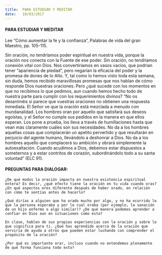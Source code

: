```yaml
---
title:  PARA ESTUDIAR Y MEDITAR
date:   10/03/2017
---
```


#### PARA ESTUDIAR Y MEDITAR

Lee “Cómo aumentar la fe y la confianza”, Palabras de vida del gran Maestro, pp. 105-115.

Sin oración, no tendríamos poder espiritual en nuestra vida, porque la oración nos conecta con la Fuente de ese poder. Sin oración, no tendríamos conexión vital con Dios. Nos convertiríamos en vasos vacíos, que podrían tener “apariencia de piedad”, pero negarían la eficacia del poder y la promesa de dones de lo Alto. Y, tal como lo hemos visto toda esta semana, sin duda, hemos recibido maravillosas promesas que nos hablan de cómo responde Dios nuestras oraciones. Pero ¿qué sucede con los momentos en que no recibimos lo que pedimos, aun cuando hemos hecho todo de nuestra parte para cumplir con los requerimientos divinos? “No os desaniméis si parece que vuestras oraciones no obtienen una respuesta inmediata. El Señor ve que la oración está mezclada a menudo con mundanalidad. Los hombres oran por aquello que satisfará sus deseos egoístas, y el Señor no cumple sus pedidos en la manera en que ellos esperan. Los pone a prueba, los lleva a través de humillaciones hasta que vean más claramente cuáles son sus necesidades. No da a los hombres aquellas cosas que complacerán un apetito pervertido y que resultarán en perjuicio del agente humano, llevándolo a deshonrar a Dios. No da a los hombres aquello que complacerá su ambición y obrará simplemente la autoexaltación. Cuando acudimos a Dios, debemos estar dispuestos a someternos y a estar contritos de corazón, subordinándolo todo a su santa voluntad” (ELC 91).

#### PREGUNTAS PARA DIALOGAR:

`¿De qué modos la oración impacta en nuestra existencia espiritual entera? Es decir, ¿qué efecto tiene la oración en tu vida cuando oras? ¿En qué aspectos eres diferente después de haber orado, en relación con cómo te sentías antes de hacerlo?`

`¿Qué dirías a alguien que ha orado mucho por algo, y no ha ocurrido lo que la persona esperaba y por lo cual oraba (por ejemplo, la sanación de un hijo enfermo o algo similar)? ¿De qué manera podemos aprender a confiar en Dios aun en situaciones como esta?`

`En clase, hablen de sus propias experiencias con la oración y sobre lo que significa para ti. ¿Qué has aprendido acerca de la oración que serviría de ayuda a otros que pueden estar luchando con comprender el propósito de la oración?`

`¿Por qué es importante orar, incluso cuando no entendemos plenamente de qué forma funciona todo esto?`
